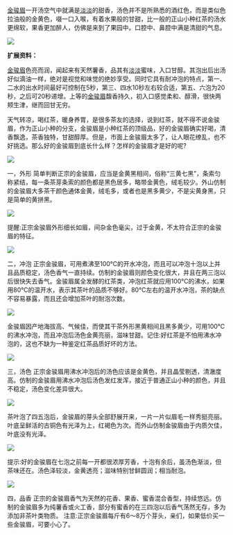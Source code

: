 [金骏眉](https://www.baidu.com/s?wd=金骏眉&tn=SE_PcZhidaonwhc_ngpagmjz&rsv_dl=gh_pc_zhidao)一开汤空气中就满是[淡淡](https://www.baidu.com/s?wd=淡淡&tn=SE_PcZhidaonwhc_ngpagmjz&rsv_dl=gh_pc_zhidao)的甜香，汤色并不是所熟悉的酒红色，而是类似色拉油般的金黄色，啜一口入喉，有着水果般的甘甜，比一般的正山小种红茶的汤水更绵软，果香更加醉人，仿佛是来到了果园中。口腔中、鼻腔中满是清甜的气息。

[![](https://gss0.baidu.com/-vo3dSag_xI4khGko9WTAnF6hhy/zhidao/wh%3D600%2C800/sign=f32b28f3c61349547e4be062667ebe60/3bf33a87e950352a6ba8b57a5e43fbf2b3118bf3.jpg)](https://gss0.baidu.com/-vo3dSag_xI4khGko9WTAnF6hhy/zhidao/pic/item/3bf33a87e950352a6ba8b57a5e43fbf2b3118bf3.jpg)

**扩展资料：**

[金骏眉](https://www.baidu.com/s?wd=金骏眉&tn=SE_PcZhidaonwhc_ngpagmjz&rsv_dl=gh_pc_zhidao)色亮而润，闻起来有天然薯香，品其有[淡淡](https://www.baidu.com/s?wd=淡淡&tn=SE_PcZhidaonwhc_ngpagmjz&rsv_dl=gh_pc_zhidao)蜜味，入口甘醇。其泡出后出汤好似滴油一样，绝对是视觉和味觉的绝妙享受。同时它具有耐冲泡的特点，第一、二水的出水时间最好可控制在5秒，第三、四水10秒左右较合适，第五、六泡为20秒，之后可20秒递增。上等的[金骏眉](https://www.baidu.com/s?wd=金骏眉&tn=SE_PcZhidaonwhc_ngpagmjz&rsv_dl=gh_pc_zhidao)馥香持久，初入口感觉柔和、醇滑，很快两颊生津，继而回甘无穷。

天气转凉，喝红茶，暖身养胃，是很多茶友的选择，说到红茶，就不得不说金骏眉，作为正山小种的分支，金骏眉是小种红茶的顶级品，好的金骏眉确实好喝，清香飘逸，茶香独特，甘甜醇厚。但是，市面上金骏眉太多了，让人眼花缭乱，也不好挑选。那么好的金骏眉到底长什么样？怎样的金骏眉才是好的呢?

![](https://ss2.baidu.com/6ONYsjip0QIZ8tyhnq/it/u=3574808459,3390259272&fm=175&app=25&f=JPEG?w=639&h=451&s=63BA7EC95EB196DE4ECC6C0F010080C2)

一，外形 简单判断正宗的金骏眉，应当是金黄黑相间，俗称“三黄七黑”，条索匀称紧结，每一条茶芽条索的颜色都是黑色居多，略带金黄色，绒毛较少。外山仿制的金骏眉大多茶干颜色通体金黄，绒毛多，或者也是黑多黄少，不是尖黄身黑，只是简单的黄拼黑。

![](https://ss2.baidu.com/6ONYsjip0QIZ8tyhnq/it/u=320690600,3317986789&fm=175&app=25&f=JPEG?w=640&h=427&s=9300DC0310C89EE5563231340300A060)

提醒:正宗金骏眉外形细长如眉，间杂金色毫尖，过于金黄，不太符合正宗的金骏眉的特征。

![](https://ss2.baidu.com/6ONYsjip0QIZ8tyhnq/it/u=3383018768,3711300856&fm=175&app=25&f=JPEG?w=620&h=427&s=4BA48B451007FAE47CA18CA70300F043)

二，冲泡 正宗金骏眉，可用煮沸至100℃的开水冲泡，而且可以冲泡十泡以上并且品质稳定，汤色香气一直持续。仿制的金骏眉则颜色变化很大，并且在两三泡以后很快失去香气。金骏眉属全发酵的红茶类，冲泡红茶就应用100℃的沸水，如果用80℃的温开水，表示其茶叶的品质不够好。80℃左右的温开水冲泡，茶的缺点不容易暴露，而且还会增加茶叶的耐泡次数。

![](https://ss1.baidu.com/6ONXsjip0QIZ8tyhnq/it/u=2351076550,1658180048&fm=175&app=25&f=JPEG?w=571&h=392&s=8122D31542CD17473790E4740300B063)

金骏眉因产地海拔高、气候佳，而使其干茶外形黑黄相间且黑多黄少，可用100℃的沸水冲泡，而且冲泡后汤色金黄亮丽，滋味甘甜。记住:好红茶是不怕用沸水冲泡的，这也不缺为一种鉴定红茶品质好坏的方法。

![](https://ss0.baidu.com/6ONWsjip0QIZ8tyhnq/it/u=3460494153,781555258&fm=175&app=25&f=JPEG?w=575&h=457&s=FD311FD31E72269E844004A80300E012)

三，汤色 正宗金骏眉用沸水冲泡后的汤色应该是金黄色，并且晶莹剔透，清澈度高。仿制的金骏眉用沸水冲泡后汤色发红发浑，接近于普通正山小种的颜色，并且不稳定，汤色变化差异很大。

![](https://ss0.baidu.com/6ONWsjip0QIZ8tyhnq/it/u=3642901809,1508718019&fm=175&app=25&f=JPEG?w=490&h=653&s=2E304F85064246FE0CB4AC4D03004053)

茶叶泡了四五泡后，金骏眉的芽头全部舒展开来，一片一片似眉毛一样秀挺亮丽。叶底呈鲜活的古铜色有光泽为上，红褐色为次。而外山仿制金骏眉由于内质欠佳，叶底没有光泽。

![](https://ss2.baidu.com/6ONYsjip0QIZ8tyhnq/it/u=2801509625,1740941087&fm=175&app=25&f=JPEG?w=637&h=503&s=DB3804C7120322E450AE69A50300B001)

提示:好的金骏眉在七泡之前每一开都很浓厚芳香，十泡有余后，虽汤色渐淡，但茶味还在。汤色泽较淡，金黄透亮；滋味特别甘鲜圆润；相当耐泡。

![](https://ss2.baidu.com/6ONYsjip0QIZ8tyhnq/it/u=3359843885,2899025154&fm=175&app=25&f=JPEG?w=608&h=387&s=B2B35F8788891AC41E54C9360300C063)

四，品香 正宗的金骏眉香气为天然的花香、果香、蜜香混合香型，持续悠远。仿制的金骏眉多为纯薯香或火工香，部分有蜜香的在三四泡以后香气荡然无存，多为添加非茶叶类物质。 注意:正宗金骏眉每斤有6～8万个芽头，亲们，如果低价买一些金骏眉，可要小心了。

